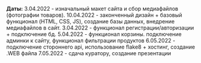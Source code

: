 **Даты:**
3.04.2022 - изначальный макет сайта и сбор медиафайлов (фотографии товаров).
10.04.2022 - законченный дизайн + базовый функционал (HTML, CSS, JS), создание базы данных, внедрение медиафайлов в сайт.
3.04.2022 - функционал регистрации/авторизации + подключение бд.
5.04.2022 - функционал корзины. подключение админки к сайту, функционал фильтрации продуктов
6.05.2022 - подключение стороннего api, использование flake8 + хостинг, создание .WEB файла
7.05.2022 - сдача куратору, создание презентации
